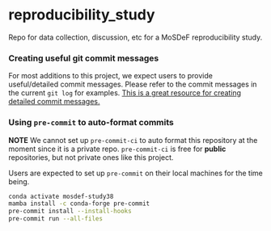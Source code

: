 # reproducibility_study
Repo for data collection, discussion, etc for a MoSDeF reproducibility study.

### Creating useful git commit messages
For most additions to this project, we expect users to provide useful/detailed commit messages.
Please refer to the commit messages in the current `git log` for examples.
[This is a great resource for creating detailed commit messages.](https://chris.beams.io/posts/git-commit/)


### Using `pre-commit` to auto-format commits

**NOTE** We cannot set up `pre-commit-ci` to auto format this repository at the moment since it is a private repo.
`pre-commit-ci` is free for **public** repositories, but not private ones like this project.

Users are expected to set up `pre-commit` on their local machines for the time being.

```bash
conda activate mosdef-study38
mamba install -c conda-forge pre-commit
pre-commit install --install-hooks
pre-commit run --all-files
```
